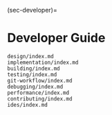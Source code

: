 (sec-developer)=
# Developer Guide

```{toctree}
design/index.md
implementation/index.md
building/index.md
testing/index.md
git-workflow/index.md
debugging/index.md
performance/index.md
contributing/index.md
ides/index.md
```
